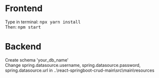 # Frontend

Type in terminal: <kbd> npx yarn install</kbd> <br />
Then: <kbd>npm start</kbd>

# Backend
Create schema 'your_db_name' <br />
Change spring.datasource.username, spring.datasource.password, spring.datasource.url in ..\react-springboot-crud-main\src\main\resources
